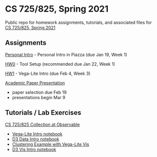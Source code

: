 # CS 725/825, Spring 2021

Public repo for homework assignments, tutorials, and associated files for [CS 725/825, Spring 2021](https://www.cs.odu.edu/~mweigle/CS725-S21)

## Assignments

[Personal Intro](personal-intro.md) - Personal Intro in Piazza (due Jan 19, Week 1) 

[HW0](HW0.md) - Tool Setup (recommended due Jan 22, Week 1)

[HW1](HW1.md) - Vega-Lite Intro (due Feb 4, Week 3)

[Academic Paper Presentation](presentation.md)
* paper selection due Feb 19
* presentations begin Mar 9

## Tutorials / Lab Exercises

[CS 725/825 Collection at Observable](https://observablehq.com/collection/@weiglemc/cs-725-825-spring-2021)
* [Vega-Lite Intro notebook](https://observablehq.com/@weiglemc/observable-vega-lite-intro)
* [D3 Data Intro notebook](https://observablehq.com/@weiglemc/d3-data-intro)
* [Clustering Example with Vega-Lite Vis](https://observablehq.com/@weiglemc/clustering-example-with-vega-lite)
* [D3 Vis Intro notebook](https://observablehq.com/@weiglemc/d3-vis-intro)

